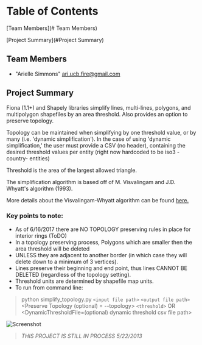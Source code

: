 # Table of Contents

[Team Members](# Team Members)

[Project Summary](#Project Summary)

## Team Members

* "Arielle Simmons" <ari.ucb.fire@gmail.com>

## Project Summary

Fiona (1.1+) and Shapely libraries simplify lines, multi-lines, polygons, and multipolygon shapefiles by an area threshold. Also provides an option to preserve topology.

Topology can be maintained when simplifying by one threshold value, or by many (i.e. 'dynamic simplification'). In the case of using 'dynamic simplification,' the user must provide a CSV (no header), containing the desired threshold values per entity (right now hardcoded to be iso3 -country- entities)

Threshold is the area of the largest allowed triangle.

The simplification algorithm is based off of M. Visvalingam and J.D. Whyatt's algorithm (1993).

More details about the Visvalingam-Whyatt algorithm can be found [here.](https://hydra.hull.ac.uk/resources/hull:8338)

### **Key points to note:**

* As of 6/16/2017 there are NO TOPOLOGY preserving rules in place for interior rings (ToDO)
* In a topology preserving process, Polygons which are smaller then the area threshold will be deleted
* UNLESS they are adjacent to another border (in which case they will delete down to a minimum of 3 vertices).
* Lines preserve their beginning and end point, thus lines CANNOT BE DELETED (regardless of the topology setting).
* Threshold units are determined by shapefile map units.
* To run from command line:

> python simplify_topology.py `<input file path>` `<output file path>` <Preserve Topology (optional) = --topology> `<threshold>` OR <DynamicThresholdFile=(optional) dynamic threshold csv file path>


![Screenshot](https://raw.github.com/ARSimmons/Simplify_with_Topology/master/dynamic_simplification.JPG)

> *THIS PROJECT IS STILL IN PROCESS 5/22/2013*
